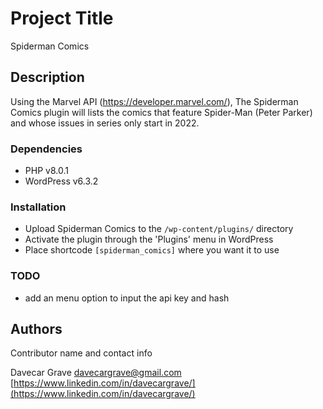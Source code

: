 # Project Title

Spiderman Comics

## Description

Using the Marvel API (https://developer.marvel.com/), The Spiderman Comics plugin will lists the comics that feature Spider-Man (Peter Parker) and whose issues in series only start in 2022.

### Dependencies

- PHP v8.0.1
- WordPress v6.3.2

### Installation

- Upload Spiderman Comics to the `/wp-content/plugins/` directory
- Activate the plugin through the 'Plugins' menu in WordPress
- Place shortcode `[spiderman_comics]` where you want it to use

### TODO

- add an menu option to input the api key and hash

## Authors

Contributor name and contact info

Davecar Grave
davecargrave@gmail.com
[https://www.linkedin.com/in/davecargrave/](https://www.linkedin.com/in/davecargrave/)
